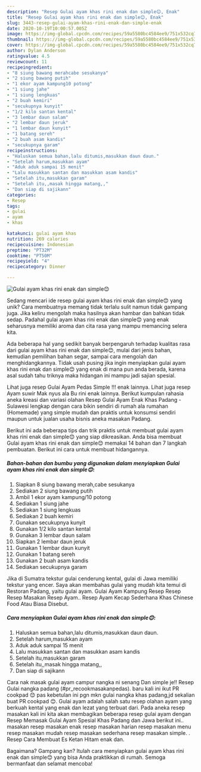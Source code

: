 ```yaml
---
description: "Resep Gulai ayam khas rini enak dan simple😊, Enak"
title: "Resep Gulai ayam khas rini enak dan simple😊, Enak"
slug: 3443-resep-gulai-ayam-khas-rini-enak-dan-simple-enak
date: 2020-10-19T10:00:57.005Z
image: https://img-global.cpcdn.com/recipes/59a5580bc4584ee9/751x532cq70/gulai-ayam-khas-rini-enak-dan-simple😊-foto-resep-utama.jpg
thumbnail: https://img-global.cpcdn.com/recipes/59a5580bc4584ee9/751x532cq70/gulai-ayam-khas-rini-enak-dan-simple😊-foto-resep-utama.jpg
cover: https://img-global.cpcdn.com/recipes/59a5580bc4584ee9/751x532cq70/gulai-ayam-khas-rini-enak-dan-simple😊-foto-resep-utama.jpg
author: Dylan Anderson
ratingvalue: 4.5
reviewcount: 11
recipeingredient:
- "8 siung bawang merahcabe sesukanya"
- "2 siung bawang putih"
- "1 ekor ayam kampung10 potong"
- "1 siung jahe"
- "1 siung lengkuas"
- "2 buah kemiri"
- "secukupnya kunyit"
- "1/2 kilo santan kental"
- "3 lembar daun salam"
- "2 lembar daun jeruk"
- "1 lembar daun kunyit"
- "1 batang sereh"
- "2 buah asam kandis"
- "secukupnya garam"
recipeinstructions:
- "Haluskan semua bahan,lalu ditumis,masukkan daun daun."
- "Setelah harum,masukkan ayam"
- "Aduk aduk sampai 15 menit"
- "Lalu masukkan santan dan masukkan asam kandis"
- "Setelah itu,masukkan garam"
- "Setelah itu,,masak hingga matang,,"
- "Dan siap di sajikann"
categories:
- Resep
tags:
- gulai
- ayam
- khas

katakunci: gulai ayam khas 
nutrition: 269 calories
recipecuisine: Indonesian
preptime: "PT32M"
cooktime: "PT50M"
recipeyield: "4"
recipecategory: Dinner

---
```



![Gulai ayam khas rini enak dan simple😊](https://img-global.cpcdn.com/recipes/59a5580bc4584ee9/751x532cq70/gulai-ayam-khas-rini-enak-dan-simple😊-foto-resep-utama.jpg)

Sedang mencari ide resep gulai ayam khas rini enak dan simple😊 yang unik? Cara membuatnya memang tidak terlalu sulit namun tidak gampang juga. Jika keliru mengolah maka hasilnya akan hambar dan bahkan tidak sedap. Padahal gulai ayam khas rini enak dan simple😊 yang enak seharusnya memiliki aroma dan cita rasa yang mampu memancing selera kita.

Ada beberapa hal yang sedikit banyak berpengaruh terhadap kualitas rasa dari gulai ayam khas rini enak dan simple😊, mulai dari jenis bahan, kemudian pemilihan bahan segar, sampai cara mengolah dan menghidangkannya. Tidak usah pusing jika ingin menyiapkan gulai ayam khas rini enak dan simple😊 yang enak di mana pun anda berada, karena asal sudah tahu triknya maka hidangan ini mampu jadi sajian spesial.

Lihat juga resep Gulai Ayam Pedas Simple !!! enak lainnya. Lihat juga resep Ayam suwir Mak nyus ala Bu rini enak lainnya. Berikut kumpulan rahasia aneka kreasi dan variasi olahan Resep Gulai Ayam Enak Khas Padang - Sulawesi lengkap dengan cara bikin sendiri di rumah ala rumahan (Homemade) yang simple mudah dan praktis untuk konsumsi sendiri maupun untuk jualan usaha bisnis aneka masakan Padang.


Berikut ini ada beberapa tips dan trik praktis untuk membuat gulai ayam khas rini enak dan simple😊 yang siap dikreasikan. Anda bisa membuat Gulai ayam khas rini enak dan simple😊 memakai 14 bahan dan 7 langkah pembuatan. Berikut ini cara untuk membuat hidangannya.

<!--inarticleads1-->

##### Bahan-bahan dan bumbu yang digunakan dalam menyiapkan Gulai ayam khas rini enak dan simple😊:

1. Siapkan 8 siung bawang merah,cabe sesukanya
1. Sediakan 2 siung bawang putih
1. Ambil 1 ekor ayam kampung/10 potong
1. Sediakan 1 siung jahe
1. Sediakan 1 siung lengkuas
1. Sediakan 2 buah kemiri
1. Gunakan secukupnya kunyit
1. Gunakan 1/2 kilo santan kental
1. Gunakan 3 lembar daun salam
1. Siapkan 2 lembar daun jeruk
1. Gunakan 1 lembar daun kunyit
1. Gunakan 1 batang sereh
1. Gunakan 2 buah asam kandis
1. Sediakan secukupnya garam


Jika di Sumatra tekstur gulai cenderung kental, gulai di Jawa memiliki tekstur yang encer. Saya akan membahas gulai yang mudah kita temui di Restoran Padang, yaitu gulai ayam. Gulai Ayam Kampung Resep Resep Resep Masakan Resep Ayam.. Resep Ayam Kecap Sederhana Khas Chinese Food Atau Biasa Disebut. 

<!--inarticleads2-->

##### Cara menyiapkan Gulai ayam khas rini enak dan simple😊:

1. Haluskan semua bahan,lalu ditumis,masukkan daun daun.
1. Setelah harum,masukkan ayam
1. Aduk aduk sampai 15 menit
1. Lalu masukkan santan dan masukkan asam kandis
1. Setelah itu,masukkan garam
1. Setelah itu,,masak hingga matang,,
1. Dan siap di sajikann


Cara nak masak gulai ayam campur nangka ni senang Dan simple je!! Resep Gulai nangka padang (#pr_recookmasakanpedas). baru kali ini ikut PR cookpad 😊 pas kebetulan ini pgn mkn gulai nangka khas padang,jd sekalian buat PR cookpad 😊. Gulai ayam adalah salah satu resep olahan ayam yang berkuah kental yang enak dan lezat yang terbuat dari. Pada aneka resep masakan kali ini kita akan membagikan beberapa resep gulai ayam dengan Resep Memasak Gulai Ayam Spesial Khas Padang dan Jawa berikut ini.. masakan resep masakan enak resep masakan harian resep masakan menu resep masakan mudah resep masakan sederhana resep masakan simple. . Resep Cara Membuat Es Ketan Hitam enak dan. 

Bagaimana? Gampang kan? Itulah cara menyiapkan gulai ayam khas rini enak dan simple😊 yang bisa Anda praktikkan di rumah. Semoga bermanfaat dan selamat mencoba!
